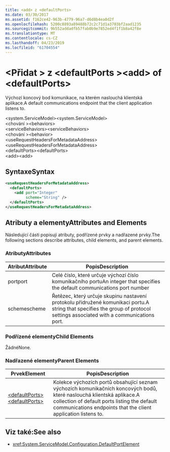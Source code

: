 ```yaml
---
title: <add> z <defaultPorts>
ms.date: 03/30/2017
ms.assetid: f162ce42-963b-4779-96a7-d6d8b4ea0d2f
ms.openlocfilehash: 5200c8893a89488b72c2c71d1a3703bf2aad1235
ms.sourcegitcommit: 9b552addadfb57fab0b9e7852ed4f1f1b8a42f8e
ms.translationtype: MT
ms.contentlocale: cs-CZ
ms.lasthandoff: 04/23/2019
ms.locfileid: "61704554"
---
```

# <a name="add-of-defaultports"></a><span data-ttu-id="cdd16-102">\<Přidat > z \<defaultPorts ></span><span class="sxs-lookup"><span data-stu-id="cdd16-102">\<add> of \<defaultPorts></span></span>
<span data-ttu-id="cdd16-103">Výchozí koncový bod komunikace, na kterém naslouchá klientská aplikace.</span><span class="sxs-lookup"><span data-stu-id="cdd16-103">A default communications endpoint that the client application listens to.</span></span>  
  
 <span data-ttu-id="cdd16-104">\<system.ServiceModel></span><span class="sxs-lookup"><span data-stu-id="cdd16-104">\<system.ServiceModel></span></span>  
<span data-ttu-id="cdd16-105">\<chování ></span><span class="sxs-lookup"><span data-stu-id="cdd16-105">\<behaviors></span></span>  
<span data-ttu-id="cdd16-106">\<serviceBehaviors></span><span class="sxs-lookup"><span data-stu-id="cdd16-106">\<serviceBehaviors></span></span>  
<span data-ttu-id="cdd16-107">\<chování ></span><span class="sxs-lookup"><span data-stu-id="cdd16-107">\<behavior></span></span>  
<span data-ttu-id="cdd16-108">\<useRequestHeadersForMetadataAddress></span><span class="sxs-lookup"><span data-stu-id="cdd16-108">\<useRequestHeadersForMetadataAddress></span></span>  
<span data-ttu-id="cdd16-109">\<defaultPorts></span><span class="sxs-lookup"><span data-stu-id="cdd16-109">\<defaultPorts></span></span>  
<span data-ttu-id="cdd16-110">\<add></span><span class="sxs-lookup"><span data-stu-id="cdd16-110">\<add></span></span>  
  
## <a name="syntax"></a><span data-ttu-id="cdd16-111">Syntaxe</span><span class="sxs-lookup"><span data-stu-id="cdd16-111">Syntax</span></span>  
  
```xml  
<useRequestHeadersForMetadataAddress>
  <defaultPorts>
    <add port="Integer"
         scheme="String" />
  </defaultPorts>
</useRequestHeadersForMetadataAddress>
```  
  
## <a name="attributes-and-elements"></a><span data-ttu-id="cdd16-112">Atributy a elementy</span><span class="sxs-lookup"><span data-stu-id="cdd16-112">Attributes and Elements</span></span>  
 <span data-ttu-id="cdd16-113">Následující části popisují atributy, podřízené prvky a nadřazené prvky.</span><span class="sxs-lookup"><span data-stu-id="cdd16-113">The following sections describe attributes, child elements, and parent elements.</span></span>  
  
### <a name="attributes"></a><span data-ttu-id="cdd16-114">Atributy</span><span class="sxs-lookup"><span data-stu-id="cdd16-114">Attributes</span></span>  
  
|<span data-ttu-id="cdd16-115">Atribut</span><span class="sxs-lookup"><span data-stu-id="cdd16-115">Attribute</span></span>|<span data-ttu-id="cdd16-116">Popis</span><span class="sxs-lookup"><span data-stu-id="cdd16-116">Description</span></span>|  
|---------------|-----------------|  
|<span data-ttu-id="cdd16-117">port</span><span class="sxs-lookup"><span data-stu-id="cdd16-117">port</span></span>|<span data-ttu-id="cdd16-118">Celé číslo, které určuje výchozí číslo komunikačního portu</span><span class="sxs-lookup"><span data-stu-id="cdd16-118">An integer that specifies the default communications port number</span></span>|  
|<span data-ttu-id="cdd16-119">scheme</span><span class="sxs-lookup"><span data-stu-id="cdd16-119">scheme</span></span>|<span data-ttu-id="cdd16-120">Řetězec, který určuje skupinu nastavení protokolu přidružené komunikaci portu.</span><span class="sxs-lookup"><span data-stu-id="cdd16-120">A string that specifies the group of protocol settings associated with a communications port.</span></span>|  
  
### <a name="child-elements"></a><span data-ttu-id="cdd16-121">Podřízené elementy</span><span class="sxs-lookup"><span data-stu-id="cdd16-121">Child Elements</span></span>  
 <span data-ttu-id="cdd16-122">Žádné</span><span class="sxs-lookup"><span data-stu-id="cdd16-122">None.</span></span>  
  
### <a name="parent-elements"></a><span data-ttu-id="cdd16-123">Nadřazené elementy</span><span class="sxs-lookup"><span data-stu-id="cdd16-123">Parent Elements</span></span>  
  
|<span data-ttu-id="cdd16-124">Prvek</span><span class="sxs-lookup"><span data-stu-id="cdd16-124">Element</span></span>|<span data-ttu-id="cdd16-125">Popis</span><span class="sxs-lookup"><span data-stu-id="cdd16-125">Description</span></span>|  
|-------------|-----------------|  
|[<span data-ttu-id="cdd16-126">\<defaultPorts></span><span class="sxs-lookup"><span data-stu-id="cdd16-126">\<defaultPorts></span></span>](../../../../../docs/framework/configure-apps/file-schema/wcf/defaultports.md)|<span data-ttu-id="cdd16-127">Kolekce výchozích portů obsahující seznam výchozích komunikačních koncových bodů, které naslouchá klientská aplikace.</span><span class="sxs-lookup"><span data-stu-id="cdd16-127">A collection of default ports listing the default communications endpoints that the client application listens to.</span></span>|  
  
## <a name="see-also"></a><span data-ttu-id="cdd16-128">Viz také:</span><span class="sxs-lookup"><span data-stu-id="cdd16-128">See also</span></span>

- <xref:System.ServiceModel.Configuration.DefaultPortElement>
